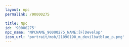 ```yaml
---
layout: npc
permalink: /90000275

title: Npc
id: '90000275'
npc_name: 'NPCNAME_90000275_NAME:[F]Develop'
icon_url: 'portrait/mob/21090190_m_devilbatblue_p.png'
---
```

